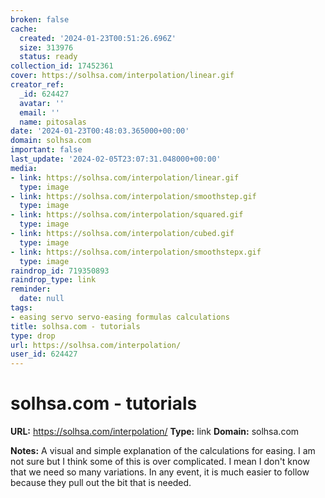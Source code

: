 ```yaml
---
broken: false
cache:
  created: '2024-01-23T00:51:26.696Z'
  size: 313976
  status: ready
collection_id: 17452361
cover: https://solhsa.com/interpolation/linear.gif
creator_ref:
  _id: 624427
  avatar: ''
  email: ''
  name: pitosalas
date: '2024-01-23T00:48:03.365000+00:00'
domain: solhsa.com
important: false
last_update: '2024-02-05T23:07:31.048000+00:00'
media:
- link: https://solhsa.com/interpolation/linear.gif
  type: image
- link: https://solhsa.com/interpolation/smoothstep.gif
  type: image
- link: https://solhsa.com/interpolation/squared.gif
  type: image
- link: https://solhsa.com/interpolation/cubed.gif
  type: image
- link: https://solhsa.com/interpolation/smoothstepx.gif
  type: image
raindrop_id: 719350893
raindrop_type: link
reminder:
  date: null
tags:
- easing servo servo-easing formulas calculations
title: solhsa.com - tutorials
type: drop
url: https://solhsa.com/interpolation/
user_id: 624427
---
```


# solhsa.com - tutorials

**URL:** https://solhsa.com/interpolation/
**Type:** link
**Domain:** solhsa.com

**Notes:**
A visual and simple explanation of the calculations for easing. I am not sure but I think some of this is over complicated. I mean I don't know that we need so many variations. In any event, it is much easier to follow because they pull out the bit that is needed. 

